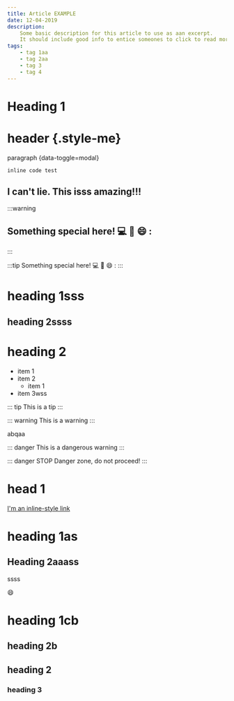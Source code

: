 ```yaml
---
title: Article EXAMPLE
date: 12-04-2019
description:
    Some basic description for this article to use as aan excerpt.
    It should include good info to entice someones to click to read more.
tags:
    - tag 1aa
    - tag 2aa
    - tag 3
    - tag 4
---
```


# Heading 1

# header {.style-me}
paragraph {data-toggle=modal}

`inline code test`

## I can't lie. This isss amazing!!!

:::warning
## Something special here! :computer: :key: :smile: :
:::

:::tip
Something special here! :computer: :key: :smile: :
:::

# heading 1sss

## heading 2ssss


# heading 2

- item 1
- item 2
    - item 1
- item 3wss

::: tip
This is a tip
:::

::: warning
This is a warning
:::

abqaa

::: danger
This is a dangerous warning
:::

::: danger STOP
Danger zone, do not proceed!
:::

# head 1

[I'm an inline-style link](https://www.google.com)
<!-- 
![Image Test](~/assets/hero1.png) -->

# heading 1as

## Heading 2aaass

ssss

:smile:

# heading 1cb

## heading 2b

## heading 2

### heading 3
